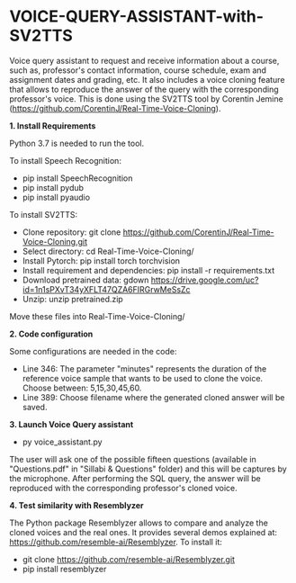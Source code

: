 # VOICE-QUERY-ASSISTANT-with-SV2TTS
Voice query assistant to request and receive information about a course, such as, professor's contact information, course schedule, exam and assignment dates and grading, etc. It also includes a voice cloning feature that allows to reproduce the answer of the query with the corresponding professor's voice. This is done using the SV2TTS tool by Corentin Jemine (https://github.com/CorentinJ/Real-Time-Voice-Cloning).

**1. Install Requirements**

Python 3.7 is needed to run the tool.

To install Speech Recognition:
- pip install SpeechRecognition
- pip install pydub
- pip install pyaudio

To install SV2TTS:  
- Clone repository: git clone https://github.com/CorentinJ/Real-Time-Voice-Cloning.git   
- Select directory: cd Real-Time-Voice-Cloning/   
- Install Pytorch: pip install torch torchvision    
- Install requirement and dependencies: pip install -r requirements.txt  
- Download pretrained data: gdown https://drive.google.com/uc?id=1n1sPXvT34yXFLT47QZA6FIRGrwMeSsZc
- Unzip: unzip pretrained.zip  

Move these files into Real-Time-Voice-Cloning/

**2. Code configuration** 

Some configurations are needed in the code:  
- Line 346: The parameter "minutes" represents the duration of the reference voice sample that wants to be used to clone the voice. Choose between: 5,15,30,45,60.  
- Line 389: Choose filename where the generated cloned answer will be saved.

**3. Launch Voice Query assistant**

- py voice_assistant.py    

The user will ask one of the possible fifteen questions (available in "Questions.pdf" in "Sillabi & Questions" folder) and this will be captures by the microphone. After performing the SQL query, the answer will be reproduced with the corresponding professor's cloned voice.

**4. Test similarity with Resemblyzer**

The Python package Resemblyzer allows to compare and analyze the cloned voices and the real ones. It provides several demos explained at: https://github.com/resemble-ai/Resemblyzer. To install it:
- git clone https://github.com/resemble-ai/Resemblyzer.git
- pip install resemblyzer
